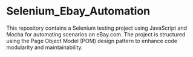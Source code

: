 # Selenium_Ebay_Automation
This repository contains a Selenium testing project using JavaScript and Mocha for automating scenarios on eBay.com. The project is structured using the Page Object Model (POM) design pattern to enhance code modularity and maintainability.

